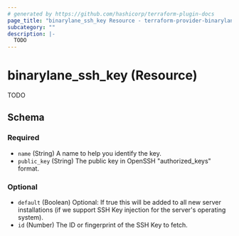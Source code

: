 ```yaml
---
# generated by https://github.com/hashicorp/terraform-plugin-docs
page_title: "binarylane_ssh_key Resource - terraform-provider-binarylane"
subcategory: ""
description: |-
  TODO
---
```


# binarylane_ssh_key (Resource)

TODO



<!-- schema generated by tfplugindocs -->
## Schema

### Required

- `name` (String) A name to help you identify the key.
- `public_key` (String) The public key in OpenSSH "authorized_keys" format.

### Optional

- `default` (Boolean) Optional: If true this will be added to all new server installations (if we support SSH Key injection for the server's operating system).
- `id` (Number) The ID or fingerprint of the SSH Key to fetch.
